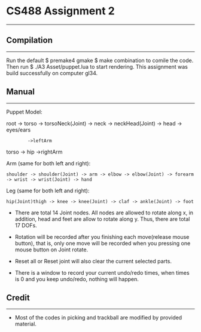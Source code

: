 # CS488 Assignment 2

---

## Compilation

----

Run the default 
    	$ premake4 gmake
    	$ make
combination to comile the code. 
Then run 
			$ ./A3 Asset/puppet.lua
to start rendering. This assignment was build successfully on computer gl34.

## Manual

----

Puppet Model:

root -> torso	-> torsoNeck(Joint) -> neck -> neckHead(Joint) -> head -> eyes/ears

			->leftArm
torso -> hip
			->rightArm


Arm (same for both left and right):

	shoulder -> shoulder(Joint) -> arm -> elbow -> elbow(Joint) -> forearm -> wrist -> wrist(Joint) -> hand

Leg (same for both left and right):

	hip(Joint)thigh -> knee -> knee(Joint) -> claf -> ankle(Joint) -> foot

* There are total 14 Joint nodes. 
	All nodes are allowed to rotate along x, in addition, head and feet are allow to rotate along y.
	Thus, there are total 17 DOFs.

* Rotation will be recorded after you finishing each move(release mouse button), that is, only one move will be recorded when you pressing one mouse button on Joint rotate.

* Reset all or Reset joint will also clear the current selected parts.

* There is a window to record your current undo/redo times, when times is 0 and you keep undo/redo, nothing will happen.

## Credit

----

* Most of the codes in picking and trackball are modified by provided material.
